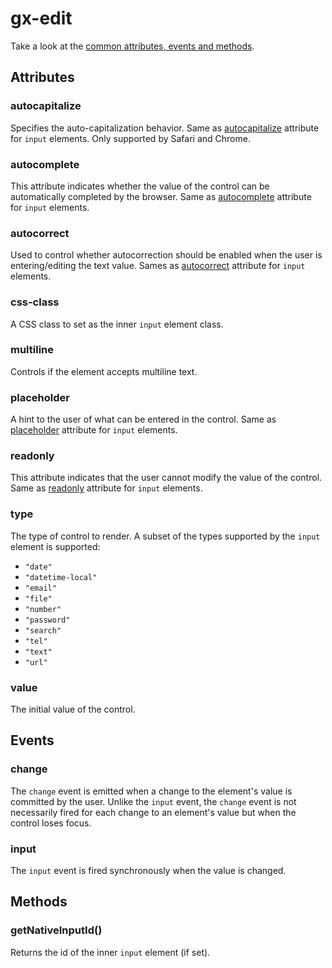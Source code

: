 # gx-edit

Take a look at the [common attributes, events and methods](../common/readme.md).

## Attributes

### autocapitalize

Specifies the auto-capitalization behavior. Same as [autocapitalize](https://developer.apple.com/library/content/documentation/AppleApplications/Reference/SafariHTMLRef/Articles/Attributes.html#//apple_ref/doc/uid/TP40008058-autocapitalize) attribute for `input` elements. Only supported by Safari and Chrome.

### autocomplete

This attribute indicates whether the value of the control can be automatically completed by the browser. Same as [autocomplete](https://developer.mozilla.org/en-US/docs/Web/HTML/Element/input#attr-autocomplete) attribute for `input` elements.

### autocorrect

Used to control whether autocorrection should be enabled when the user is entering/editing the text value. Sames as [autocorrect](https://developer.mozilla.org/en-US/docs/Web/HTML/Element/input#attr-autocorrect) attribute for `input` elements.

### css-class

A CSS class to set as the inner `input` element class.

### multiline

Controls if the element accepts multiline text.

### placeholder

A hint to the user of what can be entered in the control. Same as [placeholder](https://developer.mozilla.org/en-US/docs/Web/HTML/Element/input#attr-placeholder) attribute for `input` elements.

### readonly

This attribute indicates that the user cannot modify the value of the control. Same as [readonly](https://developer.mozilla.org/en-US/docs/Web/HTML/Element/input#attr-readonly) attribute for `input` elements.

### type

The type of control to render. A subset of the types supported by the `input` element is supported:

* `"date"`
* `"datetime-local"`
* `"email"`
* `"file"`
* `"number"`
* `"password"`
* `"search"`
* `"tel"`
* `"text"`
* `"url"`

### value

The initial value of the control.

## Events

### change

The `change` event is emitted when a change to the element's value is committed by the user. Unlike the `input` event, the `change` event is not necessarily fired for each change to an element's value but when the control loses focus.

### input

The `input` event is fired synchronously when the value is changed.

## Methods

### getNativeInputId()

Returns the id of the inner `input` element (if set).
